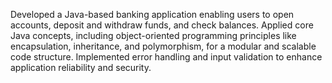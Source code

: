  Developed a Java-based banking application enabling users to open accounts, deposit and withdraw funds, and check balances. Applied core Java concepts, including object-oriented programming principles like encapsulation, inheritance, and polymorphism, for a modular and scalable code structure. Implemented error handling and input validation to enhance application reliability and security.
